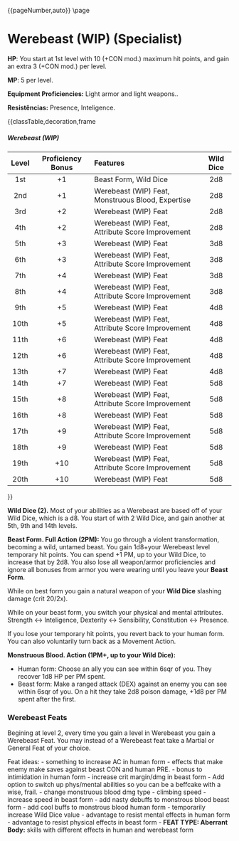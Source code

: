{{pageNumber,auto}}
\page
# Werebeast (WIP) (Specialist)

**HP**: You start at 1st level with 10 (+CON mod.) maximum hit points, and gain an extra 3 (+CON mod.) per level.

**MP**: 5 per level.

**Equipment Proficiencies:** Light armor and light weapons..

**Resistências:** Presence, Inteligence.

{{classTable,decoration,frame
##### Werebeast (WIP)
| Level | Proficiency Bonus | Features |Wild Dice | 
| :---: | :---------------: | :------- | :----: |
| 1st | +1 | Beast Form, Wild Dice | 2d8 |
| 2nd | +1 | Werebeast (WIP) Feat, Monstruous Blood, Expertise | 2d8 |
| 3rd | +2 | Werebeast (WIP) Feat | 2d8 |
| 4th | +2 | Werebeast (WIP) Feat, Attribute Score Improvement | 2d8 |
| 5th | +3 | Werebeast (WIP) Feat | 3d8 |
| 6th | +3 | Werebeast (WIP) Feat, Attribute Score Improvement | 3d8 |
| 7th | +4 | Werebeast (WIP) Feat | 3d8 |
| 8th | +4 | Werebeast (WIP) Feat, Attribute Score Improvement | 3d8 |
| 9th | +5 | Werebeast (WIP) Feat | 4d8 |
| 10th | +5 | Werebeast (WIP) Feat, Attribute Score Improvement | 4d8 |
| 11th | +6 | Werebeast (WIP) Feat | 4d8 |
| 12th | +6 | Werebeast (WIP) Feat, Attribute Score Improvement | 4d8 |
| 13th | +7 | Werebeast (WIP) Feat | 4d8 |
| 14th | +7 | Werebeast (WIP) Feat | 5d8 |
| 15th | +8 | Werebeast (WIP) Feat, Attribute Score Improvement | 5d8 |
| 16th | +8 | Werebeast (WIP) Feat | 5d8 |
| 17th | +9 | Werebeast (WIP) Feat, Attribute Score Improvement | 5d8 |
| 18th | +9 | Werebeast (WIP) Feat | 5d8 |
| 19th | +10 | Werebeast (WIP) Feat, Attribute Score Improvement | 5d8 |
| 20th | +10 | Werebeast (WIP) Feat | 5d8 |
}}


**Wild Dice (2).** Most of your abilities as a Werebeast are based off of your Wild Dice, which is a d8. You start of with 2 Wild Dice, and gain another at 5th, 9th and 14th levels.

**Beast Form. Full Action (2PM):** You go through a violent transformation, becoming a wild, untamed beast. You gain 1d8+your Werebeast level temporary hit points. You can spend +1 PM, up to your Wild Dice, to increase that by 2d8. You also lose all weapon/armor proficiencies and ignore all bonuses from armor you were wearing until you leave your **Beast Form**.

While on best form you gain a natural weapon of your **Wild Dice** slashing damage (crit 20/2x).

While on your beast form, you switch your physical and mental attributes. Strength <-> Inteligence, Dexterity <-> Sensibility, Constitution <-> Presence.

If you lose your temporary hit points, you revert back to your human form. You can also voluntarily turn back as a Movement Action.

**Monstruous Blood. Action (1PM+, up to your Wild Dice):** 
- Human form: Choose an ally you can see within 6sqr of you. They recover 1d8 HP per PM spent.
- Beast form: Make a ranged attack (DEX) against an enemy you can see within 6sqr of you. On a hit they take 2d8 poison damage, +1d8 per PM spent after the first.

### Werebeast Feats

Begining at level 2, every time you gain a level in Werebeast you gain a Werebeast Feat. You may instead of a Werebeast feat take a Martial or General Feat of your choice.

Feat ideas:
	- something to increase AC in human form
	- effects that make enemy make saves against beast CON and human PRE.
	- bonus to intimidation in human form
	- increase crit margin/dmg in beast form
	- Add option to switch up phys/mental abilities so you can be a beffcake with a wise, frail.
	- change monstruous blood dmg type
	- climbing speed
	- increase speed in beast form
	- add nasty debuffs to monstrous blood beast form
	- add cool buffs to monstrous blood human form
	- temporarily increase Wild Dice value
	- advantage to resist mental effects in human form
	- advantage to resist physical effects in beast form
	- **FEAT TYPE: Aberrant Body:** skills with different effects in human and werebeast form